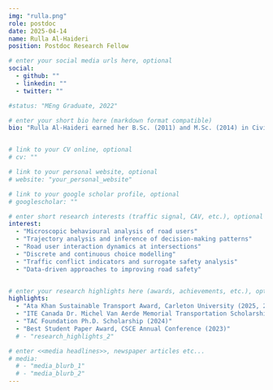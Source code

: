 ```yaml
---
img: "rulla.png"
role: postdoc
date: 2025-04-14
name: Rulla Al-Haideri
position: Postdoc Research Fellow

# enter your social media urls here, optional
social:
  - github: ""
  - linkedin: ""
  - twitter: ""

#status: "MEng Graduate, 2022"

# enter your short bio here (markdown format compatible)
bio: "Rulla Al-Haideri earned her B.Sc. (2011) and M.Sc. (2014) in Civil Engineering from the [University of Sharjah](https://www.sharjah.ac.ae/), United Arab Emirates. From 2014 to 2019, she worked as a researcher and research groups coordinator at the University of Sharjah and the Sharjah Research Academy (Government of Sharjah), where she was involved in collaborative research initiatives in civil and environmental engineering. She completed her Ph.D. in Civil Engineering at [Carleton University](https://carleton.ca/) in Ottawa, Canada, in 2025. Her doctoral work focuses on studying microscopic interactions among cyclists, pedestrians, motorcyclists, and vehicles at roundabouts, using discrete choice models."


# link to your CV online, optional
# cv: ""

# link to your personal website, optional
# website: "your_personal_website"

# link to your google scholar profile, optional
# googlescholar: ""

# enter short research interests (traffic signal, CAV, etc.), optional
interest:
  - "Microscopic behavioural analysis of road users"
  - "Trajectory analysis and inference of decision-making patterns"
  - "Road user interaction dynamics at intersections"
  - "Discrete and continuous choice modelling"
  - "Traffic conflict indicators and surrogate safety analysis"
  - "Data-driven approaches to improving road safety"


# enter your research highlights here (awards, achievements, etc.), optional
highlights:
  - "Ata Khan Sustainable Transport Award, Carleton University (2025, 2023)"
  - "ITE Canada Dr. Michel Van Aerde Memorial Transportation Scholarship (2024)"
  - "TAC Foundation Ph.D. Scholarship (2024)"
  - "Best Student Paper Award, CSCE Annual Conference (2023)"
  # - "research_highlights_2"

# enter <<media headlines>>, newspaper articles etc...
# media:
  # - "media_blurb_1"
  # - "media_blurb_2"
---
```

